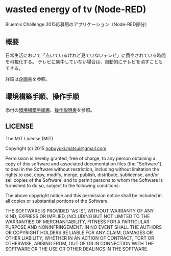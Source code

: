 # wasted energy of tv (Node-RED)

Bluemix Challenge 2015応募用のアプリケーション（Node-RED部分）

## 概要

日常生活において「点いているけれど見ていないテレビ」に費やされている時間を可視化する。
テレビに集中していない場合は、自動的にテレビを消すこともできる。

詳細は[企画書](https://github.com/nmatsui/wasted_energy_of_tv_iot/wiki/docs/proposal.pdf)を参照。

## 環境構築手順、操作手順

添付の[環境構築手順書](https://github.com/nmatsui/wasted_energy_of_tv_iot/wiki/docs/construction.pdf)、[操作説明書](https://github.com/nmatsui/wasted_energy_of_tv_iot/wiki/docs/operation.pdf)を参照。

## LICENSE


The MIT License (MIT)

Copyright (c) 2015 nobuyuki.matsui@gmail.com

Permission is hereby granted, free of charge, to any person obtaining a copy
of this software and associated documentation files (the "Software"), to deal
in the Software without restriction, including without limitation the rights
to use, copy, modify, merge, publish, distribute, sublicense, and/or sell
copies of the Software, and to permit persons to whom the Software is
furnished to do so, subject to the following conditions:

The above copyright notice and this permission notice shall be included in all
copies or substantial portions of the Software.

THE SOFTWARE IS PROVIDED "AS IS", WITHOUT WARRANTY OF ANY KIND, EXPRESS OR
IMPLIED, INCLUDING BUT NOT LIMITED TO THE WARRANTIES OF MERCHANTABILITY,
FITNESS FOR A PARTICULAR PURPOSE AND NONINFRINGEMENT. IN NO EVENT SHALL THE
AUTHORS OR COPYRIGHT HOLDERS BE LIABLE FOR ANY CLAIM, DAMAGES OR OTHER
LIABILITY, WHETHER IN AN ACTION OF CONTRACT, TORT OR OTHERWISE, ARISING FROM,
OUT OF OR IN CONNECTION WITH THE SOFTWARE OR THE USE OR OTHER DEALINGS IN THE
SOFTWARE.
